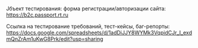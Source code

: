 Jбъект тестирования: форма регистрации/авторизации сайта: https://b2c.passport.rt.ru

Ссылка на тестирование требований, тест-кейсы, баг-репорты: 
https://docs.google.com/spreadsheets/d/1adDiJJY8WYMk3VqpidCJr_I_exdmQnZrAm1uKwG8Prk/edit?usp=sharing

